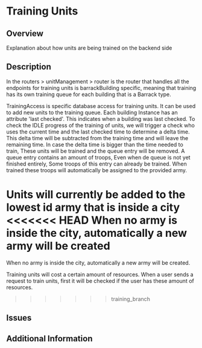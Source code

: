 # Training Units

## Overview
Explanation about how units are being trained on the backend side

## Description
In the routers > unitManagement > router is the router that handles all the endpoints for training units
is barrackBuilding specific, meaning that training has its own training queue for each building that is a Barrack type.

TrainingAccess is specific database access for training units.
It can be used to add new units to the training queue. Each building Instance has an attribute 'last checked'.
This indicates when a building was last checked. To check the IDLE progress of the training of units, we will trigger a check
who uses the current time and the last checked time to determine a delta time. This delta time will be subtracted from the training time
and will leave the remaining time. In case the delta time is bigger than the time needed to train, These units will be trained and the queue entry will be removed.
A queue entry contains an amount of troops, Even when de queue is not yet finished entirely, Some troops of this entry can already be trained.
When trained these troops will automatically be assigned to the provided army.

Units will currently be added to the lowest id army that is inside a city
<<<<<<< HEAD
When no army is inside the city, automatically a new army will be created
=======
When no army is inside the city, automatically a new army will be created.

Training units will cost a certain amount of resources.
When a user sends a request to train units, first it will be checked if the user has these amount of resources.
>>>>>>> training_branch

## Issues


## Additional Information
